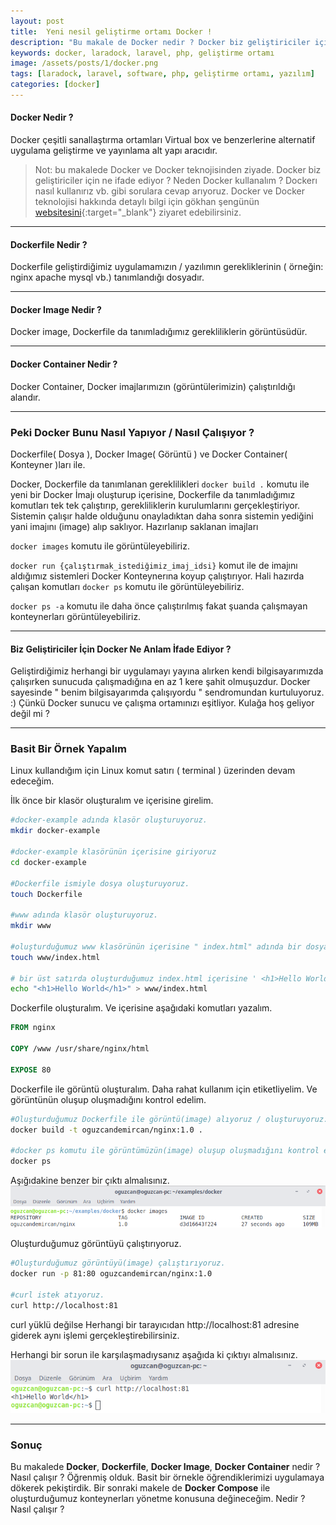 ```yaml
---
layout: post
title:  Yeni nesil geliştirme ortamı Docker !
description: "Bu makale de Docker nedir ? Docker biz geliştiriciler için ne ifade ediyor ? Neden Docker kullanalım ? Dockerı nasıl kullanırız vb. gibi sorulara cevap arıyoruz."
keywords: docker, laradock, laravel, php, geliştirme ortamı
image: /assets/posts/1/docker.png
tags: [laradock, laravel, software, php, geliştirme ortamı, yazılım]
categories: [docker]
---
```


#### Docker Nedir ?

Docker çeşitli sanallaştırma ortamları Virtual box ve benzerlerine alternatif uygulama
geliştirme ve yayınlama alt yapı aracıdır.

> Not: bu makalede Docker ve Docker teknojisinden ziyade. Docker biz geliştiriciler için ne ifade ediyor ? Neden Docker kullanalım ? Dockerı nasıl kullanırız vb. gibi sorulara cevap arıyoruz. Docker ve Docker teknolojisi hakkında detaylı bilgi için gökhan şengünün [websitesini](https://gokhansengun.com){:target="_blank"} ziyaret edebilirsiniz.

---

#### Dockerfile Nedir ?

Dockerfile geliştirdiğimiz uygulamamızın / yazılımın gerekliklerinin ( örneğin: nginx apache mysql vb.) tanımlandığı dosyadır.

---

#### Docker Image Nedir ?

Docker image, Dockerfile da tanımladığımız gerekliliklerin görüntüsüdür.

---

#### Docker Container Nedir ?

Docker Container, Docker imajlarımızın (görüntülerimizin) çalıştırıldığı alandır.

----

### Peki Docker Bunu Nasıl Yapıyor  / Nasıl Çalışıyor ?

Dockerfile( Dosya ), Docker Image( Görüntü ) ve Docker Container( Konteyner )ları ile.

Docker, Dockerfile da tanımlanan gereklilikleri `docker build .` komutu ile
yeni bir Docker İmajı oluşturup içerisine,
 Dockerfile da tanımladığımız komutları tek tek çalıştırıp, gerekliliklerin kurulumlarını gerçekleştiriyor. 
 Sistemin çalışır halde olduğunu onayladıktan daha sonra
sistemin yediğini yani imajını (image) alıp saklıyor. Hazırlanıp saklanan imajları

`docker images` komutu ile görüntüleyebiliriz.

`docker run {çalıştırmak_istediğimiz_imaj_idsi}` komut ile de imajını aldığımız sistemleri Docker Konteynerına koyup çalıştırıyor.
Hali hazırda çalışan komutları
`docker ps` komutu ile görüntüleyebiliriz.

`docker ps -a` komutu ile daha önce çalıştırılmış fakat şuanda çalışmayan konteynerları görüntüleyebiliriz.

----

#### Biz Geliştiriciler İçin Docker Ne Anlam İfade Ediyor ?

Geliştirdiğimiz herhangi bir uygulamayı yayına alırken kendi bilgisayarımızda çalışırken
sunucuda çalışmadığına en az 1 kere şahit olmuşuzdur. Docker sayesinde " benim bilgisayarımda çalışıyordu " sendromundan kurtuluyoruz. :)
Çünkü Docker sunucu ve çalışma ortamınızı eşitliyor. Kulağa hoş geliyor değil mi ?

---

### Basit Bir Örnek Yapalım

Linux kullandığım için Linux komut satırı ( terminal ) üzerinden devam edeceğim.

İlk önce bir klasör oluşturalım ve içerisine girelim.

```bash
#docker-example adında klasör oluşturuyoruz.
mkdir docker-example

#docker-example klasörünün içerisine giriyoruz
cd docker-example

#Dockerfile ismiyle dosya oluşturuyoruz.
touch Dockerfile

#www adında klasör oluşturuyoruz.
mkdir www 

#oluşturduğumuz www klasörünün içerisine " index.html" adında bir dosya oluşturuyoruz.
touch www/index.html

# bir üst satırda oluşturduğumuz index.html içerisine ' <h1>Hello World</h1>' satırını ekliyoruz.
echo "<h1>Hello World</h1>" > www/index.html 

```
Dockerfile oluşturalım. Ve içerisine aşağıdaki komutları yazalım.

```dockerfile
FROM nginx

COPY /www /usr/share/nginx/html

EXPOSE 80
```

Dockerfile ile görüntü oluşturalım. Daha rahat kullanım için etiketliyelim. Ve görüntünün oluşup oluşmadığını kontrol edelim.
```bash
#Oluşturduğumuz Dockerfile ile görüntü(image) alıyoruz / oluşturuyoruz.
docker build -t oguzcandemircan/nginx:1.0 . 

#docker ps komutu ile görüntümüzün(image) oluşup oluşmadığını kontrol ediyoruz.
docker ps
```
Aşığıdakine benzer bir çıktı almalısınız.
![docker ps çıktısı](/assets/posts/1/docker-ps.png)

Oluşturduğumuz görüntüyü çalıştırıyoruz.
```bash
#Oluşturduğumuz görüntüyü(image) çalıştırıyoruz.
docker run -p 81:80 oguzcandemircan/nginx:1.0 

#curl istek atıyoruz.
curl http://localhost:81 
```

curl yüklü değilse Herhangi bir tarayıcıdan http://localhost:81 adresine giderek aynı işlemi gerçekleştirebilirsiniz.

Herhangi bir sorun ile karşılaşmadıysanız aşağıda ki çıktıyı almalısınız.
![docker - curl istek çıktısı](/assets/posts/1/curl.png)

---

### Sonuç

Bu makalede **Docker**, **Dockerfile**, **Docker Image**, **Docker Container** nedir ? Nasıl
çalışır ? Öğrenmiş olduk. Basit bir örnekle öğrendiklerimizi uygulamaya dökerek pekiştirdik.
Bir sonraki makele de **Docker Compose** ile oluşturduğumuz konteynerları yönetme konusuna değineceğim. Nedir ? Nasıl çalışır ?